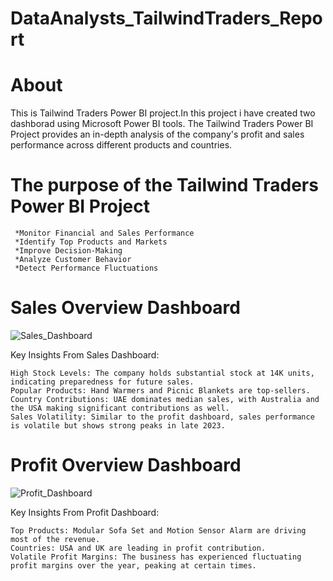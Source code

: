 # DataAnalysts_TailwindTraders_Report
# About
This is Tailwind Traders Power BI project.In this project i have created two dashborad using Microsoft Power BI tools. The Tailwind Traders Power BI Project provides an in-depth analysis of the company's profit and sales performance across different products and countries.
# The purpose of the Tailwind Traders Power BI Project
     *Monitor Financial and Sales Performance
     *Identify Top Products and Markets
     *Improve Decision-Making
     *Analyze Customer Behavior
     *Detect Performance Fluctuations
     
# Sales Overview Dashboard

![Sales_Dashboard](https://github.com/user-attachments/assets/5c5a7d8d-2bc1-472f-82ae-ac40c951e44e)

Key Insights From Sales Dashboard:

    High Stock Levels: The company holds substantial stock at 14K units, indicating preparedness for future sales.
    Popular Products: Hand Warmers and Picnic Blankets are top-sellers.
    Country Contributions: UAE dominates median sales, with Australia and the USA making significant contributions as well.
    Sales Volatility: Similar to the profit dashboard, sales performance is volatile but shows strong peaks in late 2023.

# Profit Overview Dashboard

![Profit_Dashboard](https://github.com/user-attachments/assets/e4fe34ca-22e7-40f7-82d1-5d5007f8f3de)

Key Insights From Profit Dashboard:

    Top Products: Modular Sofa Set and Motion Sensor Alarm are driving most of the revenue.
    Countries: USA and UK are leading in profit contribution.
    Volatile Profit Margins: The business has experienced fluctuating profit margins over the year, peaking at certain times.
